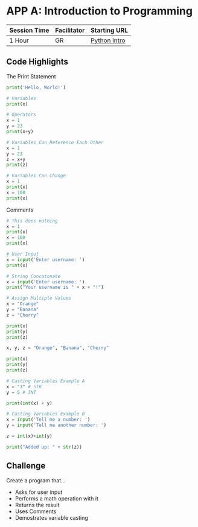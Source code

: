 # APP A: Introduction to Programming


|Session Time|Facilitator|Starting URL                                                          |
|------------|-----------|----------------------------------------------------------------------|
|1 Hour      |GR         |[Python Intro](https://www.w3schools.com/python/python_intro.asp)     |

## Code Highlights
The Print Statement
```py
print('Hello, World!')
```

```py
# Variables
print(x)
```

```py
# Operators
x = 1
y = 23
print(x+y)
```

```py
# Variables Can Reference Each Other
x = 1
y = 23
z = x+y
print(z)
```

```py
# Variables Can Change
x = 1
print(x)
x = 100
print(x)
```

Comments
```py
# This does nothing
x = 1
print(x)
x = 100
print(x)
```

```py
# User Input
x = input('Enter username: ')
print(x)
```

```py
# String Concatonate
x = input('Enter username: ')
print("Your username is " + x + "!")
```

```py
# Assign Multiple Values
x = "Orange"
y = "Banana"
z = "Cherry"

print(x)
print(y)
print(z)

x, y, z = "Orange", "Banana", "Cherry"

print(x)
print(y)
print(z)
```

```py
# Casting Variables Example A
x = "3" # STR
y = 5 # INT

print(int(x) + y)
```


```py
# Casting Variables Example B
x = input('Tell me a number: ')
y = input('Tell me another number: ')

z = int(x)+int(y)

print("Added up: " + str(z))
```

## Challenge
Create a program that...
- Asks for user input
- Performs a math operation with it
- Returns the result
- Uses Comments
- Demostrates variable casting